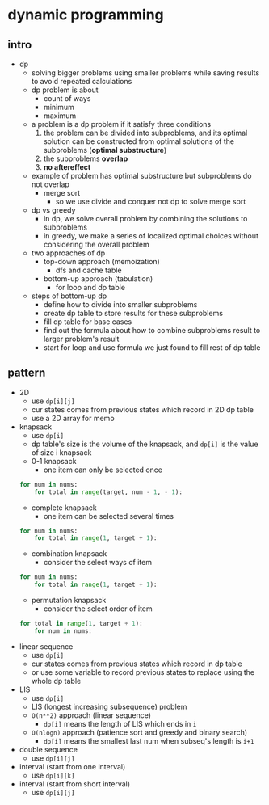 # dynamic programming

## intro

- dp
    - solving bigger problems using smaller problems while saving results to avoid repeated calculations
    - dp problem is about
        - count of ways
        - minimum
        - maximum
    - a problem is a dp problem if it satisfy three conditions
        1. the problem can be divided into subproblems, and its optimal solution can be constructed from optimal solutions of the subproblems (**optimal substructure**)
        2. the subproblems **overlap**
        3. ****no aftereffect****
    - example of problem has optimal substructure but subproblems do not overlap
        - merge sort
            - so we use divide and conquer not dp to solve merge sort
    - dp vs greedy
        -  in dp, we solve overall problem by combining the solutions to subproblems
        -  in greedy, we make a series of localized optimal choices without considering the overall problem
    - two approaches of dp
        - top-down approach (memoization)
            - dfs and cache table
        - bottom-up approach (tabulation)
            - for loop and dp table
    - steps of bottom-up dp
        - define how to divide into smaller subproblems
        - create dp table to store results for these subproblems
        - fill dp table for base cases
        - find out the formula about how to combine subproblems result to larger problem's result
        - start for loop and use formula we just found to fill rest of dp table

## pattern

- 2D
    - use `dp[i][j]`
    - cur states comes from previous states which record in 2D dp table
    - use a 2D array for memo
- knapsack
    - use `dp[i]`
    - dp table's size is the volume of the knapsack, and `dp[i]` is the value of size i knapsack
    - 0-1 knapsack
        - one item can only be selected once
    ```python
    for num in nums:
        for total in range(target, num - 1, - 1):
    ```
    - complete knapsack
        - one item can be selected several times
    ```python
    for num in nums:
        for total in range(1, target + 1):
    ```
    - combination knapsack
        - consider the select ways of item
    ```python
    for num in nums:
        for total in range(1, target + 1):
    ```
    - permutation knapsack
        - consider the select order of item
    ```python
    for total in range(1, target + 1):
        for num in nums:
    ```
- linear sequence
    - use `dp[i]`
    - cur states comes from previous states which record in dp table
    - or use some variable to record previous states to replace using the whole dp table
- LIS 
    - use `dp[i]`
    - LIS (longest increasing subsequence) problem
    - `O(n**2)` approach (linear sequence)
        - `dp[i]` means the length of LIS which ends in `i`
    - `O(nlogn)` approach (patience sort and greedy and binary search)
        - `dp[i]` means the smallest last num when subseq's length is `i+1`
- double sequence
    - use `dp[i][j]`
- interval (start from one interval)
    - use `dp[i][k]`
- interval (start from short interval)
    - use `dp[i][j]`


